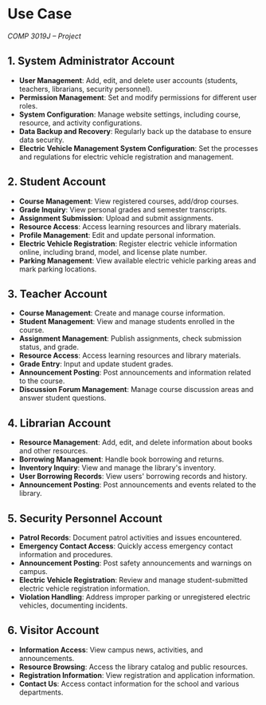 # Use Case 

*COMP 3019J – Project* 

## 1. System Administrator Account
- **User Management**: Add, edit, and delete user accounts (students, teachers, librarians, security personnel).
- **Permission Management**: Set and modify permissions for different user roles.
- **System Configuration**: Manage website settings, including course, resource, and activity configurations.
- **Data Backup and Recovery**: Regularly back up the database to ensure data security.
- **Electric Vehicle Management System Configuration**: Set the processes and regulations for electric vehicle registration and management.

## 2. Student Account
- **Course Management**: View registered courses, add/drop courses.
- **Grade Inquiry**: View personal grades and semester transcripts.
- **Assignment Submission**: Upload and submit assignments.
- **Resource Access**: Access learning resources and library materials.
- **Profile Management**: Edit and update personal information.
- **Electric Vehicle Registration**: Register electric vehicle information online, including brand, model, and license plate number.
- **Parking Management**: View available electric vehicle parking areas and mark parking locations.

## 3. Teacher Account
- **Course Management**: Create and manage course information.
- **Student Management**: View and manage students enrolled in the course.
- **Assignment Management**: Publish assignments, check submission status, and grade.
- **Resource Access**: Access learning resources and library materials.
- **Grade Entry**: Input and update student grades.
- **Announcement Posting**: Post announcements and information related to the course.
- **Discussion Forum Management**: Manage course discussion areas and answer student questions.

## 4. Librarian Account
- **Resource Management**: Add, edit, and delete information about books and other resources.
- **Borrowing Management**: Handle book borrowing and returns.
- **Inventory Inquiry**: View and manage the library's inventory.
- **User Borrowing Records**: View users' borrowing records and history.
- **Announcement Posting**: Post announcements and events related to the library.

## 5. Security Personnel Account
- **Patrol Records**: Document patrol activities and issues encountered.
- **Emergency Contact Access**: Quickly access emergency contact information and procedures.
- **Announcement Posting**: Post safety announcements and warnings on campus.
- **Electric Vehicle Registration**: Review and manage student-submitted electric vehicle registration information.
- **Violation Handling**: Address improper parking or unregistered electric vehicles, documenting incidents.

## 6. Visitor Account
- **Information Access**: View campus news, activities, and announcements.
- **Resource Browsing**: Access the library catalog and public resources.
- **Registration Information**: View registration and application information.
- **Contact Us**: Access contact information for the school and various departments.